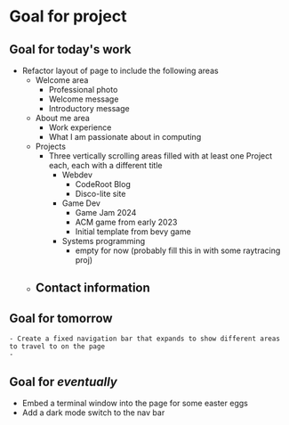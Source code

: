 
# Goal for project

## Goal for today's work
- Refactor layout of page to include the following areas
    - Welcome area
        - Professional photo
        - Welcome message
        - Introductory message
    - About me area
        - Work experience
        - What I am passionate about in computing
    - Projects 
        - Three vertically scrolling areas filled with at least one Project each, each with a different title
            - Webdev
                - CodeRoot Blog
                - Disco-lite site
            - Game Dev
                - Game Jam 2024
                - ACM game from early 2023
                - Initial template from bevy game
            - Systems programming
                - empty for now (probably fill this in with some raytracing proj)
    - Contact information
        - 

## Goal for tomorrow
    - Create a fixed navigation bar that expands to show different areas to travel to on the page
    - 

## Goal for *eventually* 
- Embed a terminal window into the page for some easter eggs
- Add a dark mode switch to the nav bar

